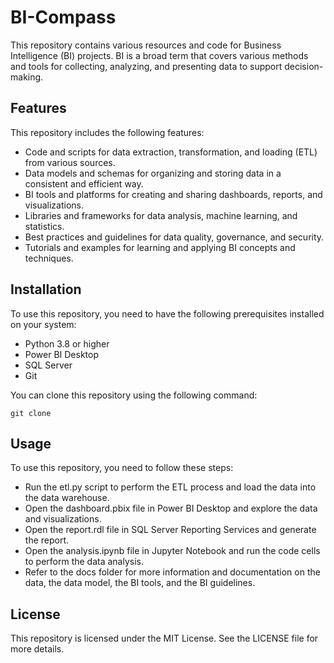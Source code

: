 # BI-Compass

This repository contains various resources and code for Business Intelligence (BI) projects. BI is a broad term that covers various methods and tools for collecting, analyzing, and presenting data to support decision-making.

## Features

This repository includes the following features:

- Code and scripts for data extraction, transformation, and loading (ETL) from various sources.
- Data models and schemas for organizing and storing data in a consistent and efficient way.
- BI tools and platforms for creating and sharing dashboards, reports, and visualizations.
- Libraries and frameworks for data analysis, machine learning, and statistics.
- Best practices and guidelines for data quality, governance, and security.
- Tutorials and examples for learning and applying BI concepts and techniques.

## Installation

To use this repository, you need to have the following prerequisites installed on your system:

- Python 3.8 or higher
- Power BI Desktop
- SQL Server
- Git

You can clone this repository using the following command:

```
git clone 
```

## Usage

To use this repository, you need to follow these steps:

- Run the etl.py script to perform the ETL process and load the data into the data warehouse.
- Open the dashboard.pbix file in Power BI Desktop and explore the data and visualizations.
- Open the report.rdl file in SQL Server Reporting Services and generate the report.
- Open the analysis.ipynb file in Jupyter Notebook and run the code cells to perform the data analysis.
- Refer to the docs folder for more information and documentation on the data, the data model, the BI tools, and the BI guidelines.

## License

This repository is licensed under the MIT License. See the LICENSE file for more details.
